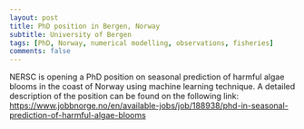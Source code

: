 ```yaml
---
layout: post
title: PhD position in Bergen, Norway
subtitle: University of Bergen
tags: [PhD, Norway, numerical modelling, observations, fisheries]
comments: false
---
```

NERSC is opening a PhD position on seasonal prediction of harmful algae blooms in the coast of Norway using machine learning technique.
A detailed description of the position can be found on the following link:
https://www.jobbnorge.no/en/available-jobs/job/188938/phd-in-seasonal-prediction-of-harmful-algae-blooms
